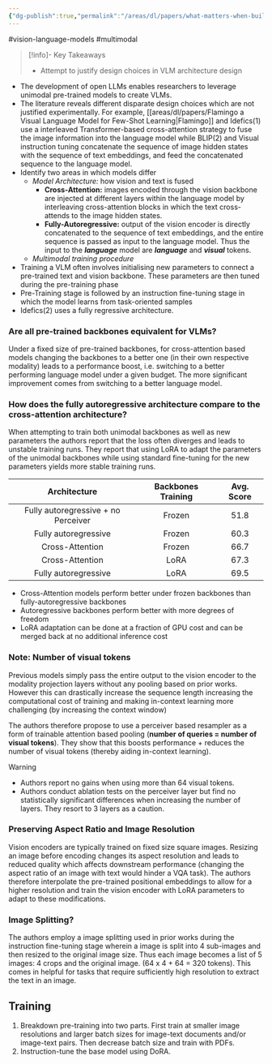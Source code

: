 ```yaml
---
{"dg-publish":true,"permalink":"/areas/dl/papers/what-matters-when-building-vision-language-models/"}
---
```


#vision-language-models #multimodal

> [!info]- Key Takeaways
> * Attempt to justify design choices in VLM architecture design

* The development of open LLMs enables researchers to leverage unimodal pre-trained models to create VLMs.
* The literature reveals different disparate design choices which are not justified experimentally. For example, [[areas/dl/papers/Flamingo a Visual Language Model for Few-Shot Learning\|Flamingo]] and Idefics(1) use a interleaved Transformer-based cross-attention strategy to fuse the image information into the language model while BLIP(2) and Visual instruction tuning concatenate the sequence of image hidden states with the sequence of text embeddings, and feed the concatenated sequence to the language model.
* Identify two areas in which models differ
	* *Model Architecture:* how vision and text is fused 
		* **Cross-Attention:** images encoded through the vision backbone are injected at different layers within the language model by interleaving cross-attention blocks in which the text cross-attends to the image hidden states.
		* **Fully-Autoregressive:** output of the vision encoder is directly concatenated to the sequence of text embeddings, and the entire sequence is passed as input to the language model. Thus the input to the ***language*** model are ***language*** and ***visual*** tokens.
	* *Multimodal training procedure*
* Training a VLM often involves initialising new parameters to connect a pre-trained text and vision backbone. These parameters are then tuned during the pre-training phase
* Pre-Training stage is followed by an instruction fine-tuning stage in which the model learns from task-oriented samples
* Idefics(2) uses a fully regressive architecture.
### Are all pre-trained backbones equivalent for VLMs?
Under a fixed size of pre-trained backbones, for cross-attention based models changing the backbones to a better one (in their own respective modality) leads to a performance boost, i.e. switching to a better performing language model under a given budget. The more significant improvement comes from switching to a better language model.
### How does the fully autoregressive architecture compare to the cross-attention architecture?
When attempting to train both unimodal backbones as well as new parameters the authors report that the loss often diverges and leads to unstable training runs. They report that using LoRA to adapt the parameters of the unimodal backbones while using standard fine-tuning for the new parameters yields more stable training runs.

|          **Architecture**           | **Backbones Training** | **Avg. Score** |
| :---------------------------------: | :--------------------: | :------------: |
| Fully autoregressive + no Perceiver |         Frozen         |      51.8      |
|        Fully autoregressive         |         Frozen         |      60.3      |
|           Cross-Attention           |         Frozen         |      66.7      |
|           Cross-Attention           |          LoRA          |      67.3      |
|        Fully autoregressive         |          LoRA          |      69.5      |

* Cross-Attention models perform better under frozen backbones than fully-autoregressive backbones
* Autoregressive backbones perform better with more degrees of freedom
* LoRA adaptation can be done at a fraction of GPU cost and can be merged back at no additional inference cost
### Note: Number of visual tokens
Previous models simply pass the entire output to the vision encoder to the modality projection layers without any pooling based on prior works. However this can drastically increase the sequence length increasing the computational cost of training and making in-context learning more challenging (by increasing the context window)

The authors therefore propose to use a perceiver based resampler as a form of trainable attention based pooling (**number of queries = number of visual tokens**). They show that this boosts performance + reduces the number of visual tokens (thereby aiding in-context learning).

> [!warning] 
> * Authors report no gains when using more than 64 visual tokens.
> * Authors conduct ablation tests on the perceiver layer but find no statistically significant differences when increasing the number of layers. They resort to 3 layers as a caution.

### Preserving Aspect Ratio and Image Resolution
Vision encoders are typically trained on fixed size square images. Resizing an image before encoding changes its aspect resolution and leads to reduced quality which affects downstream performance (changing the aspect ratio of an image with text would hinder a VQA task).
The authors therefore interpolate the pre-trained positional embeddings to allow for a higher resolution and train the vision encoder with LoRA parameters to adapt to these modifications.
### Image Splitting?
The authors employ a image splitting used in prior works during the instruction fine-tuning stage wherein a image is split into 4 sub-images and then resized to the original image size. Thus each image becomes a list of 5 images: 4 crops and the original image. (64 x 4 + 64 = 320 tokens). This comes in helpful for tasks that require sufficiently high resolution to extract the text in an image.

## Training
 1. Breakdown pre-training into two parts. First train at smaller image resolutions and larger batch sizes for image-text documents and/or image-text pairs. Then decrease batch size and train with PDFs.
 2. Instruction-tune the base model using DoRA.